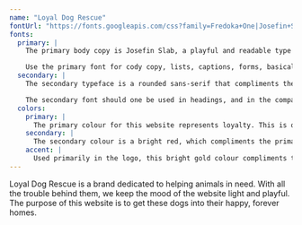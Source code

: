 ```yaml
---
name: "Loyal Dog Rescue"
fontUrl: "https://fonts.googleapis.com/css?family=Fredoka+One|Josefin+Slab"
fonts:
  primary: |
    The primary body copy is Josefin Slab, a playful and readable type that keeps a carefree mood to the web page.

    Use the primary font for cody copy, lists, captions, forms, basically everything except headings. Hierarchy can be established with different sizes or weights.
  secondary: |
    The secondary typeface is a rounded sans-serif that compliments the main text throughout the document. Sticking to the lighthearted feel, Fredoka One represents the brand well.

    The secondary font should one be used in headings, and in the company logo.
  colors:
    primary: |
      The primary colour for this website represents loyalty. This is quite fitting for a dog rescue, and sets a playful mood to the brand.
    secondary: |
      The secondary colour is a bright red, which compliments the primary colour. This doesn't only compliment the palette in appearance, but also in mood. It sticks to the lighthearted feel I'm going for throughout my design.
    accent: |
      Used primarily in the logo, this bright gold colour compliments the palette.
---
```


Loyal Dog Rescue is a brand dedicated to helping animals in need. With all the trouble behind them, we keep the mood of the website light and playful. The purpose of this website is to get these dogs into their happy, forever homes.

